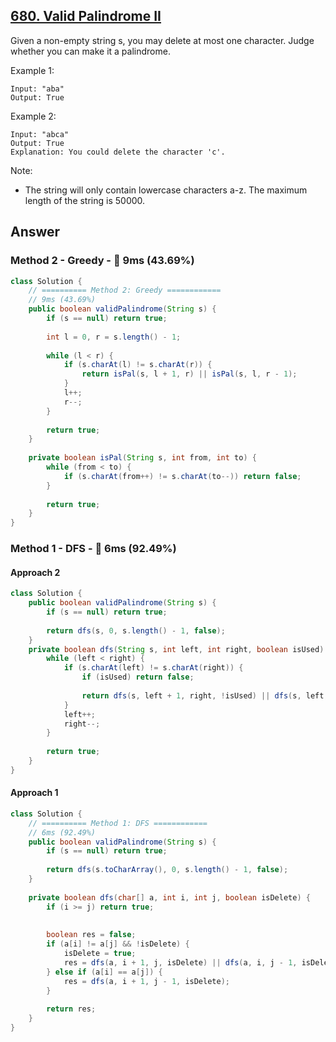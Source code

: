 ## [680. Valid Palindrome II](https://leetcode.com/problems/valid-palindrome-ii/)

Given a non-empty string s, you may delete at most one character. Judge whether you can make it a palindrome.

Example 1:
```
Input: "aba"
Output: True
```
Example 2:
```
Input: "abca"
Output: True
Explanation: You could delete the character 'c'.
```
Note:
- The string will only contain lowercase characters a-z. The maximum length of the string is 50000.

## Answer
### Method 2 - Greedy - :turtle: 9ms (43.69%)
```java
class Solution {
    // ========== Method 2: Greedy ============
    // 9ms (43.69%)
    public boolean validPalindrome(String s) {
        if (s == null) return true;
        
        int l = 0, r = s.length() - 1;
        
        while (l < r) {
            if (s.charAt(l) != s.charAt(r)) {
                return isPal(s, l + 1, r) || isPal(s, l, r - 1);
            }
            l++;
            r--;
        }
        
        return true;
    }
    
    private boolean isPal(String s, int from, int to) {
        while (from < to) {
            if (s.charAt(from++) != s.charAt(to--)) return false;
        }
        
        return true;
    }
}
```
### Method 1 - DFS - :rocket: 6ms (92.49%)
#### Approach 2

```java
class Solution {
    public boolean validPalindrome(String s) {
        if (s == null) return true;
        
        return dfs(s, 0, s.length() - 1, false);
    }
    private boolean dfs(String s, int left, int right, boolean isUsed) {
        while (left < right) {
            if (s.charAt(left) != s.charAt(right)) {
                if (isUsed) return false;
                
                return dfs(s, left + 1, right, !isUsed) || dfs(s, left, right - 1, !isUsed);
            }
            left++;
            right--;
        }
        
        return true;
    }
}
```

#### Approach 1

```java
class Solution {
    // ========== Method 1: DFS ============
    // 6ms (92.49%)
    public boolean validPalindrome(String s) {
        if (s == null) return true;
        
        return dfs(s.toCharArray(), 0, s.length() - 1, false);
    }
    
    private boolean dfs(char[] a, int i, int j, boolean isDelete) {
        if (i >= j) return true;
        
        
        boolean res = false;
        if (a[i] != a[j] && !isDelete) {
            isDelete = true;
            res = dfs(a, i + 1, j, isDelete) || dfs(a, i, j - 1, isDelete);
        } else if (a[i] == a[j]) {
            res = dfs(a, i + 1, j - 1, isDelete);
        }
        
        return res;
    }
}
```
